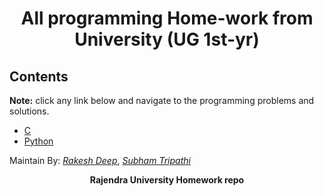 <h1 align="center"> All programming Home-work from University (UG 1st-yr)</h1>

## Contents
**Note:** click any link below and navigate to the programming problems and solutions. 

- [C](/c/)
- [Python](/python/)

<p style="text-transform: capitalize ">maintain by: <a href="https://www.github.com/rakeshdeep" style="font-style:italic; text-decoration: underline;">Rakesh Deep</a>, <a href="https://www.github.com/SubhamTripathy-01" style="font-style:italic; text-decoration: underline;">Subham Tripathi</a></p>

<p style="font-weight:bold; text-align:center;  ">Rajendra University Homework repo</p>